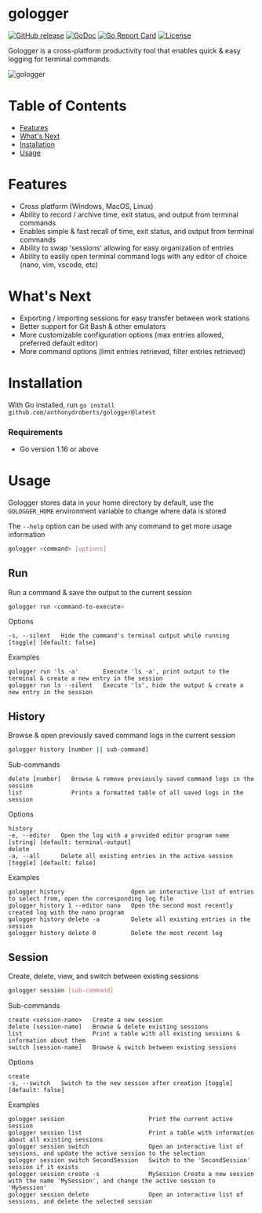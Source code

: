 # gologger

[![GitHub release](https://img.shields.io/github/v/tag/anthonydroberts/gologger.svg?label=latest&sort=semver)](https://github.com/anthonydroberts/gologger/releases)
[![GoDoc](https://pkg.go.dev/badge/github.com/anthonydroberts/gologger.svg)](https://godoc.org/github.com/anthonydroberts/gologger)
[![Go Report Card](https://goreportcard.com/badge/github.com/anthonydroberts/gologger)](https://goreportcard.com/report/github.com/anthonydroberts/gologger)
[![License](https://img.shields.io/badge/license-ISC-blue.svg)](./LICENSE)

Gologger is a cross-platform productivity tool that enables quick & easy logging for terminal commands.

![gologger](https://media.giphy.com/media/sVbmwEVASeZt1VJAt7/giphy.gif)

# Table of Contents

* [Features](#features)
* [What's Next](#whats-next)
* [Installation](#installation)
* [Usage](#usage)

# Features
- Cross platform (Windows, MacOS, Linux)
- Ability to record / archive time, exit status, and output from terminal commands
- Enables simple & fast recall of time, exit status, and output from terminal commands
- Ability to swap 'sessions' allowing for easy organization of entries
- Ability to easily open terminal command logs with any editor of choice (nano, vim, vscode, etc)

# What's Next
- Exporting / importing sessions for easy transfer between work stations
- Better support for Git Bash & other emulators
- More customizable configuration options (max entries allowed, preferred default editor)
- More command options (limit entries retrieved, filter entries retrieved)

# Installation

With Go installed, run `go install github.com/anthonydroberts/gologger@latest`

### Requirements
- Go version 1.16 or above

# Usage

Gologger stores data in your home directory by default, use the `GOLOGGER_HOME` environment variable to change where data is stored

The `--help` option can be used with any command to get more usage information

```bash
gologger <command> [options]
```

## Run

Run a command & save the output to the current session

```bash
gologger run <command-to-execute>
```

Options

```
-s, --silent   Hide the command's terminal output while running [toggle] [default: false]
```

Examples

```
gologger run 'ls -a'       Execute 'ls -a', print output to the terminal & create a new entry in the session     
gologger run ls --silent   Execute 'ls', hide the output & create a new entry in the session 
```

## History

Browse & open previously saved command logs in the current session

```bash
gologger history [number || sub-command]
```

Sub-commands

```
delete [number]   Browse & remove previously saved command logs in the session
list              Prints a formatted table of all saved logs in the session
```

Options

```
history
-e, --editor   Open the log with a provided editor program name [string] [default: terminal-output]
delete
-a, --all      Delete all existing entries in the active session [toggle] [default: false]
```

Examples

```
gologger history                   Open an interactive list of entries to select from, open the corresponding log file
gologger history 1 --editor nano   Open the second most recently created log with the nano program
gologger history delete -a         Delete all existing entries in the session
gologger history delete 0          Delete the most recent log     
```

## Session

Create, delete, view, and switch between existing sessions

```bash
gologger session [sub-command]
```

Sub-commands

```
create <session-name>   Create a new session
delete [session-name]   Browse & delete existing sessions
list                    Print a table with all existing sessions & information about them
switch [session-name]   Browse & switch between existing sessions
```

Options

```
create
-s, --switch   Switch to the new session after creation [toggle] [default: false]
```

Examples

```
gologger session                        Print the current active session
gologger session list                   Print a table with information about all existing sessions
gologger session switch                 Open an interactive list of sessions, and update the active session to the selection
gologger session switch SecondSession   Switch to the 'SecondSession' session if it exists
gologger session create -s              MySession Create a new session with the name 'MySession', and change the active session to 'MySession'
gologger session delete                 Open an interactive list of sessions, and delete the selected session
```
